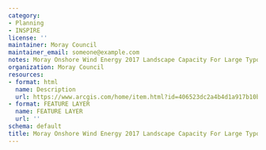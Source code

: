 ```yaml
---
category:
- Planning
- INSPIRE
license: ''
maintainer: Moray Council
maintainer_email: someone@example.com
notes: Moray Onshore Wind Energy 2017 Landscape Capacity For Large Typologies (Moray)
organization: Moray Council
resources:
- format: html
  name: Description
  url: https://www.arcgis.com/home/item.html?id=406523dc2a4b4d1a917b10b91a4793fc
- format: FEATURE LAYER
  name: FEATURE LAYER
  url: ''
schema: default
title: Moray Onshore Wind Energy 2017 Landscape Capacity For Large Typologies (Moray)
---
```

